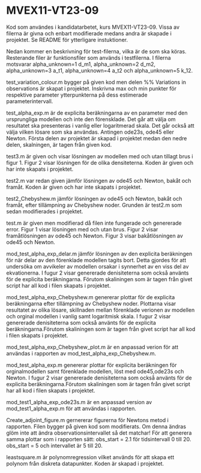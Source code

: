# MVEX11-VT23-09
Kod som användes i kandidatarbetet, kurs MVEX11-VT23-09. Vissa av filerna 
är givna och enbart modifierade medans andra är skapade i projektet. 
Se README för ytterligare instuktioner. 

Nedan kommer en beskrivning för test-filerna, vilka är de som ska köras.
Resterande filer är funktionsfiler som används i testfilerna. I filerna 
motsvarar alpha_unknown=1 d_m1, alpha_unknown=2 d_m2, alpha_unknown=3 a_t1, 
alpha_unknown=4 a_t2 och alpha_unknown=5 k_12. 

test_variation_colour.m bygger på given kod men delen %% Variations in 
observations är skapat i projektet. Inskrivna max och min punkter för 
respektive parameter ytterpunkterna på dess estimerade parameterintervall. 

test_alpha_exp.m är de explicita beräkningarna av en parameter med den
ursprungliga modellen och inte den förensklade. Det går att välja om 
resultatet ska presenteras i vanlig eller logaritmerad skala. Det går också
att välja vilken lösare som ska användas. Antingen ode23s, ode45 eller Newton. 
Första delen av projektet är skapad i projektet medan den nedre delen, 
skalningen, är tagen från given kod. 

test3.m är given och visar lösningen av modellen med och utan tillagt
brus i figur 1. Figur 2 visar lösningen för de olika densiteterna. Koden är given och har inte skapats i projektet. 

test2.m var redan given jämför lösningen av ode45 och Newton, bakåt och framåt. Koden är given och har inte skapats i projektet.

test2_Chebyshew.m jämför lösningen av ode45 och Newton, bakåt och framåt, 
efter tillämpning av Chebyshew noder. Grunden är test2.m som sedan 
modifierades i projektet. 

test.m är given men modifierad då filen inte fungerade och genererade error. 
Figur 1 visar lösningen med och utan  brus. Figur 2 visar framåtlösningen av ode45 
och Newton. Figur 3 visar bakåtlösningen av ode45 och Newton. 

mod_test_alpha_exp_delar.m jämför lösningen av den explicita beräkningen för 
när delar av den förenklade modellen tagits bort. Detta gjordes för att 
undersöka om avvikeler av modellen orsakar i synnerhet av en viss del av 
ekvationerna. I fugur 2 visar genererade denisiteterna som också använts för de explicita 
beräkningarna.  Förutom skaliningen som är tagen från givet script har all
kod i filen skapats i projektet. 
 
mod_test_alpha_exp_Chebyshew.m genererar plottar för de explicita 
beräkningarna efter tillämpning av Chebyshew noder. Plottarna visar resultatet 
av olika lösare, skillnaden mellan förenklade verionen av modellen och orginal 
modellen i vanlig samt logaritmisk skala. I fugur 2 visar genererade 
denisiteterna som också använts för de explicita beräkningarna.Förutom 
skaliningen som är tagen från givet script har all kod i filen skapats i projektet.

mod_test_alpha_exp_Chebyshew_plot.m är en anpassad verion för att användas 
i rapporten av mod_test_alpha_exp_Chebyshew.m. 

mod_test_alpha_exp.m genererar plottar för explicita beräkningen för 
orginalmodellen samt förenklade modellen, löst med ode45,ode23s och Newton. 
I fugur 2 visar genererade denisiteterna som också använts för de explicita 
beräkningarna.Förutom skaliningen som är tagen från givet script har all 
kod i filen skapats i projektet.

mod_test1_alpha_exp_ode23s.m är en anpassad version av mod_test1_alpha_exp.m 
för att användas i rapporten. 

Create_adjoint_figure.m gernererar figurerna för Newtons metod i rapporten.
Filen bygger på given kod som modifierats. Om denna ändras glöm inte att 
ändra observationsintervallet så det matchar! För att generera samma plottar som i rapporten sätt:
obs_start = 2.1 för tidsintervall 0 till 20.
obs_start = 5 och intervallet är 5 till 20. 

leastsquare.m är polynomregression vilket används för att skapa ett polynom
 från diskreta datapunkter. Koden är skapad i projektet. 